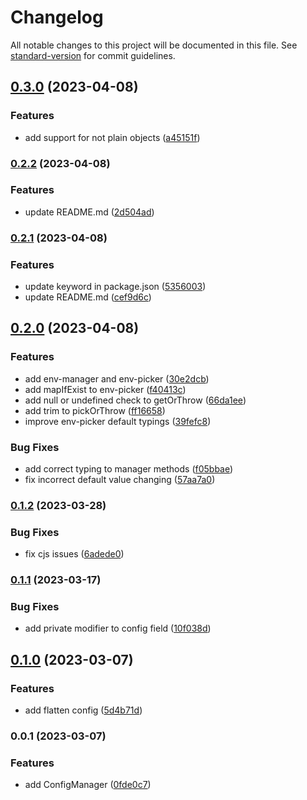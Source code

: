 # Changelog

All notable changes to this project will be documented in this file. See [standard-version](https://github.com/conventional-changelog/standard-version) for commit guidelines.

## [0.3.0](https://github.com/allohamora/config-manager/compare/0.2.2...0.3.0) (2023-04-08)

### Features

- add support for not plain objects ([a45151f](https://github.com/allohamora/config-manager/commit/a45151f809540db7d019631123ebbba43568e9e8))

### [0.2.2](https://github.com/allohamora/config-manager/compare/0.2.1...0.2.2) (2023-04-08)

### Features

- update README.md ([2d504ad](https://github.com/allohamora/config-manager/commit/2d504ad024113909f832be252ee1583d070cb896))

### [0.2.1](https://github.com/allohamora/config-manager/compare/0.2.0...0.2.1) (2023-04-08)

### Features

- update keyword in package.json ([5356003](https://github.com/allohamora/config-manager/commit/5356003a3b519ffc5b46c98202d9f16b83a5a304))
- update README.md ([cef9d6c](https://github.com/allohamora/config-manager/commit/cef9d6c56f39127fd735aeab3aa2d4a6a3df6434))

## [0.2.0](https://github.com/allohamora/config-manager/compare/0.1.2...0.2.0) (2023-04-08)

### Features

- add env-manager and env-picker ([30e2dcb](https://github.com/allohamora/config-manager/commit/30e2dcbbc637891d18272116b4186b3ea5035565))
- add mapIfExist to env-picker ([f40413c](https://github.com/allohamora/config-manager/commit/f40413c9efa40a6d16fcfbae0bed9b1b64c0029b))
- add null or undefined check to getOrThrow ([66da1ee](https://github.com/allohamora/config-manager/commit/66da1ee7d35110a05fc5afcab8b2ce1f7e240994))
- add trim to pickOrThrow ([ff16658](https://github.com/allohamora/config-manager/commit/ff16658f4669215ecd7d5c4c50c5a47d6e5e1c63))
- improve env-picker default typings ([39fefc8](https://github.com/allohamora/config-manager/commit/39fefc8c654f158680295bbc25fbb034a5c28f0e))

### Bug Fixes

- add correct typing to manager methods ([f05bbae](https://github.com/allohamora/config-manager/commit/f05bbae391e899fa3a31301ce3ffeee1db51e331))
- fix incorrect default value changing ([57aa7a0](https://github.com/allohamora/config-manager/commit/57aa7a095d66586e9ccebc82e93ddf3feed54046))

### [0.1.2](https://github.com/allohamora/config-manager/compare/0.1.1...0.1.2) (2023-03-28)

### Bug Fixes

- fix cjs issues ([6adede0](https://github.com/allohamora/config-manager/commit/6adede01834b01edbacb4bf71eea8238badae3f2))

### [0.1.1](https://github.com/allohamora/config-manager/compare/0.1.0...0.1.1) (2023-03-17)

### Bug Fixes

- add private modifier to config field ([10f038d](https://github.com/allohamora/config-manager/commit/10f038d6006c5c602fee7d2e16fd2bb09a12a741))

## [0.1.0](https://github.com/allohamora/config-manager/compare/0.0.1...0.1.0) (2023-03-07)

### Features

- add flatten config ([5d4b71d](https://github.com/allohamora/config-manager/commit/5d4b71d2ee318a22fd0c3e218833ec4d3b368949))

### 0.0.1 (2023-03-07)

### Features

- add ConfigManager ([0fde0c7](https://github.com/allohamora/config-manager/commit/0fde0c7f5e14204dfd88e460e809d996ebc0c5b0))
